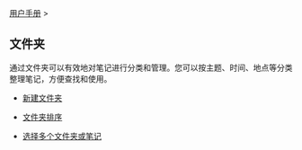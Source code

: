 [用户手册](/dragonnest/drawnote/manual/zh) >

文件夹
---

通过文件夹可以有效地对笔记进行分类和管理。您可以按主题、时间、地点等分类整理笔记，方便查找和使用。
- [新建文件夹](new-folder.md)

- [文件夹排序](sort_folders.md)

- [选择多个文件夹或笔记](select_multiple_folders_or_notes.md)
